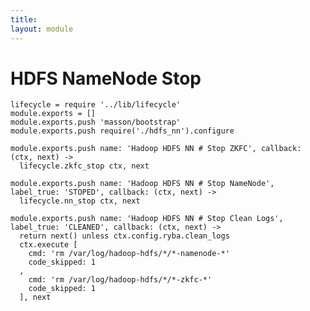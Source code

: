 ```yaml
---
title: 
layout: module
---
```


# HDFS NameNode Stop

    lifecycle = require '../lib/lifecycle'
    module.exports = []
    module.exports.push 'masson/bootstrap'
    module.exports.push require('./hdfs_nn').configure

    module.exports.push name: 'Hadoop HDFS NN # Stop ZKFC', callback: (ctx, next) ->
      lifecycle.zkfc_stop ctx, next

    module.exports.push name: 'Hadoop HDFS NN # Stop NameNode', label_true: 'STOPED', callback: (ctx, next) ->
      lifecycle.nn_stop ctx, next

    module.exports.push name: 'Hadoop HDFS NN # Stop Clean Logs', label_true: 'CLEANED', callback: (ctx, next) ->
      return next() unless ctx.config.ryba.clean_logs
      ctx.execute [
        cmd: 'rm /var/log/hadoop-hdfs/*/*-namenode-*'
        code_skipped: 1
      ,
        cmd: 'rm /var/log/hadoop-hdfs/*/*-zkfc-*'
        code_skipped: 1
      ], next
